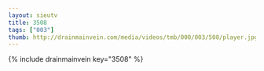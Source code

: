 ```yaml
--- 
layout: sieutv
title: 3508
tags: ["003"]
thumb: http://drainmainvein.com/media/videos/tmb/000/003/508/player.jpg
---
```

{% include drainmainvein key="3508" %} 
